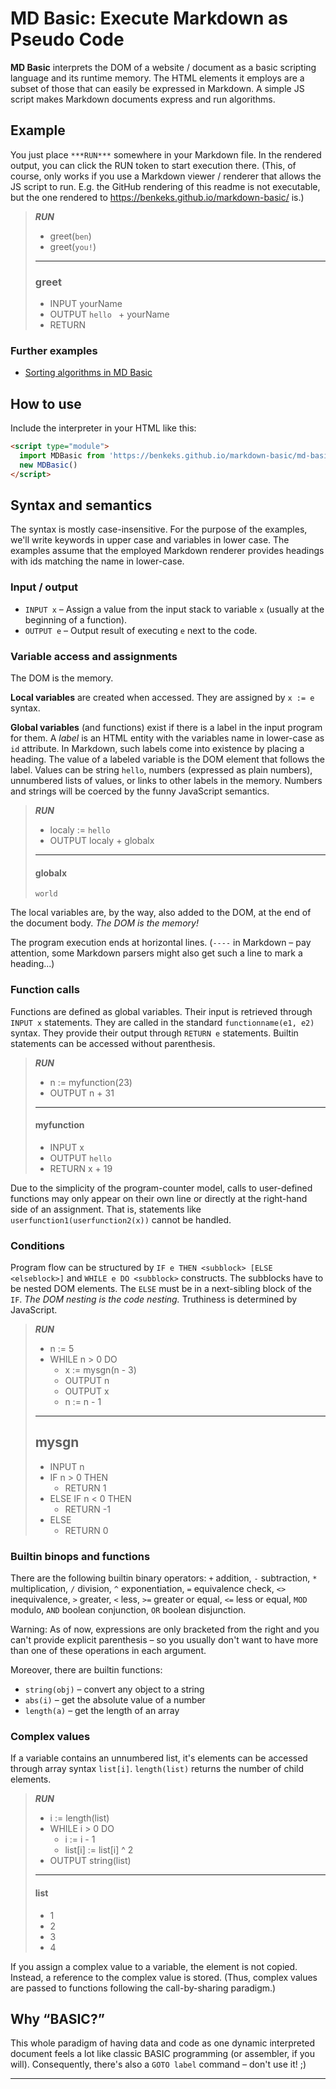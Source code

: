 # MD Basic: Execute Markdown as Pseudo Code

**MD Basic** interprets the DOM of a website / document as a basic scripting language and its runtime memory. The HTML elements it employs are a subset of those that can easily be expressed in Markdown. A simple JS script makes Markdown documents express and run algorithms.

## Example

You just place `***RUN***` somewhere in your Markdown file. In the rendered output, you can click the RUN token to start execution there. (This, of course, only works if you use a Markdown viewer / renderer that allows the JS script to run. E.g. the GitHub rendering of this readme is not executable, but the one rendered to <https://benkeks.github.io/markdown-basic/> is.)

> ***RUN***
>
> - greet(`ben`)
> - greet(`you!`)
>
> -----
>
> ### greet
>
> - INPUT yourName
> - OUTPUT `hello ` + yourName
> - RETURN

### Further examples

- [Sorting algorithms in MD Basic](https://benkeks.github.io/markdown-basic/examples/sorting-algorithms)


## How to use

Include the interpreter in your HTML like this:

```html
<script type="module">
  import MDBasic from 'https://benkeks.github.io/markdown-basic/md-basic.js'
  new MDBasic()
</script>
```

## Syntax and semantics

The syntax is mostly case-insensitive. For the purpose of the examples, we'll write keywords in upper case and variables in lower case. The examples assume that the employed Markdown renderer provides headings with ids matching the name in lower-case.

### Input / output

- `INPUT x` – Assign a value from the input stack to variable `x` (usually at the beginning of a function).
- `OUTPUT e` – Output result of executing `e` next to the code.

### Variable access and assignments

The DOM is the memory.

**Local variables** are created when accessed. They are assigned by `x := e` syntax.

**Global variables** (and functions) exist if there is a label in the input program for them. A *label* is an HTML entity with the variables name in lower-case as `id` attribute. In Markdown, such labels come into existence by placing a heading. The value of a labeled variable is the DOM element that follows the label. Values can be string `hello`, numbers (expressed as plain numbers), unnumbered lists of values, or links to other labels in the memory. Numbers and strings will be coerced by the funny JavaScript semantics.

> ***RUN***
> - localy := `hello `
> - OUTPUT localy + globalx
>
> ----------
>
> #### globalx
>
> `world`

The local variables are, by the way, also added to the DOM, at the end of the document body. *The DOM is the memory!*

The program execution ends at horizontal lines. (`----` in Markdown – pay attention, some Markdown parsers might also get such a line to mark a heading...)

### Function calls

Functions are defined as global variables. Their input is retrieved through `INPUT x` statements. They are called in the standard `functionname(e1, e2)` syntax. They provide their output through `RETURN e` statements. Builtin statements can be accessed without parenthesis.

> ***RUN***
>
> - n := myfunction(23)
> - OUTPUT n + 31
>
> ----------
>
> #### myfunction
>
> - INPUT x
> - OUTPUT `hello`
> - RETURN x + 19

Due to the simplicity of the program-counter model, calls to user-defined functions may only appear on their own line or directly at the right-hand side of an assignment. That is, statements like `userfunction1(userfunction2(x))` cannot be handled.

### Conditions

Program flow can be structured by `IF e THEN <subblock> [ELSE <elseblock>]` and `WHILE e DO <subblock>` constructs. The subblocks have to be nested DOM elements. The `ELSE` must be in a next-sibling block of the `IF`. *The DOM nesting is the code nesting.* Truthiness is determined by JavaScript.

> ***RUN***
> - n := 5
> - WHILE n > 0 DO
>   - x := mysgn(n - 3)
>   - OUTPUT n
>   - OUTPUT x
>   - n := n - 1
>
> ---------
> ## mysgn
> - INPUT n
> - IF n > 0 THEN
>   - RETURN 1
> - ELSE IF n < 0 THEN
>   - RETURN -1
> - ELSE
>   - RETURN 0

### Builtin binops and functions

There are the following builtin binary operators: `+` addition, `-` subtraction, `*` multiplication, `/` division, `^` exponentiation, `=` equivalence check, `<>` inequivalence, `>` greater, `<` less, `>=` greater or equal, `<=` less or equal, `MOD` modulo, `AND` boolean conjunction, `OR` boolean disjunction.

Warning: As of now, expressions are only bracketed from the right and you can't provide explicit parenthesis – so you usually don't want to have more than one of these operations in each argument.

Moreover, there are builtin functions:

- `string(obj)` – convert any object to a string
- `abs(i)` – get the absolute value of a number
- `length(a)` – get the length of an array

### Complex values

If a variable contains an unnumbered list, it's elements can be accessed through array syntax `list[i]`. `length(list)` returns the number of child elements.

> ***RUN***
> - i := length(list)
> - WHILE i > 0 DO
>   - i := i - 1
>   - list[i] := list[i] ^ 2
> - OUTPUT string(list)
>
> ------
> #### list
> - 1
> - 2
> - 3
> - 4

If you assign a complex value to a variable, the element is not copied. Instead, a reference to the complex value is stored. (Thus, complex values are passed to functions following the call-by-sharing paradigm.)

## Why “BASIC?”

This whole paradigm of having data and code as one dynamic interpreted document feels a lot like classic BASIC programming (or assembler, if you will). Consequently, there's also a `GOTO label` command – don't use it! ;)

------

<script type="module" defer>
  import MDBasic from './md-basic.js'
  new MDBasic()
</script>
